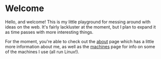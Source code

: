# Welcome

Hello, and welcome! This is my little playground for messing around with ideas on the web. It's fairly lackluster at the moment, but I plan to expand it as time passes with more interesting things.

For the moment, you're able to check out the [about](/about) page which has a little more information about me, as well as the [machines](/machines) page for info on some of the machines I use (all run Linux!).

<a rel="me" href="https://wetdry.world/@broadview"></a>
